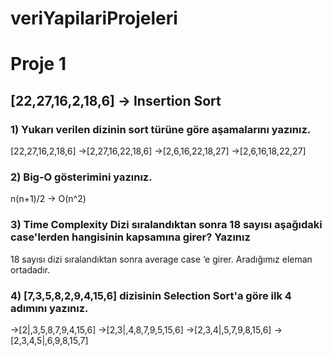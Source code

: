 # veriYapilariProjeleri
# Proje 1
## [22,27,16,2,18,6] -> Insertion Sort
### 1) Yukarı verilen dizinin sort türüne göre aşamalarını yazınız.
[22,27,16,2,18,6] 
    ->[2,27,16,22,18,6]
    ->[2,6,16,22,18,27]
    ->[2,6,16,18,22,27]
### 2) Big-O gösterimini yazınız.
n(n+1)/2 -> O(n^2)
### 3) Time Complexity Dizi sıralandıktan sonra 18 sayısı aşağıdaki case'lerden hangisinin kapsamına girer? Yazınız
18 sayısı dizi sıralandıktan sonra average case ‘e girer. Aradığımız eleman ortadadır.
### 4) [7,3,5,8,2,9,4,15,6] dizisinin Selection Sort'a göre ilk 4 adımını yazınız.
->[2|,3,5,8,7,9,4,15,6]
->[2,3|,4,8,7,9,5,15,6]
->[2,3,4|,5,7,9,8,15,6]
->[2,3,4,5|,6,9,8,15,7]
